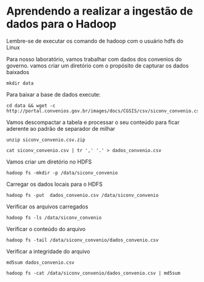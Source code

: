
# Aprendendo a realizar a ingestão de dados para o Hadoop

Lembre-se de executar os comando de hadoop com o usuário hdfs do Linux

Para nosso laboratório, vamos trabalhar com dados dos convenios do governo. vamos criar um diretório com o propósito de capturar os dados baixados

```shell
mkdir data
```

Para baixar a base de dados execute:

```shell
cd data && wget -c http://portal.convenios.gov.br/images/docs/CGSIS/csv/siconv_convenio.csv.zip
```
Vamos descompactar a tabela e processar o seu conteúdo para ficar aderente ao padrão de separador de milhar

```shell
unzip siconv_convenio.csv.zip
```

```shell
cat siconv_convenio.csv | tr ',' '.' > dados_convenio.csv
```

Vamos criar um diretório no HDFS

```shell
hadoop fs -mkdir -p /data/siconv_convenio
```

Carregar os dados locais para o HDFS

```shell
hadoop fs -put  dados_convenio.csv /data/siconv_convenio
```

Verificar os arquivos carregados

```shell
hadoop fs -ls /data/siconv_convenio
```

Verificar o conteúdo do arquivo

```shell
hadoop fs -tail /data/siconv_convenio/dados_convenio.csv
```

Verificar a integridade do arquivo

```shell
md5sum dados_convenio.csv
```

```shell
hadoop fs -cat /data/siconv_convenio/dados_convenio.csv | md5sum
```
